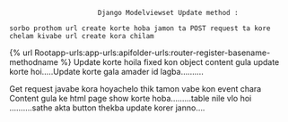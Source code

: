                           Django Modelviewset Update method :

 	sorbo prothom url create korte hoba jamon ta POST request ta kore chelam kivabe url create kora chilam
{% url Rootapp-urls:app-urls:apifolder-urls:router-register-basename-methodname %}
Update korte hoila fixed kon object content gula update korte hoi…..Update korte gala amader id lagba……….

Get request javabe kora hoyachelo thik tamon vabe kon event chara Content gula ke html page show korte hoba……...table nile vlo hoi ……….sathe akta button thekba update korer janno….

<script type="text/javascript">
  var  get_update_csrf = '{{ csrf_token }}'
  $(document).ready(function(){
  var url = "{% url 'main_url:drfapp_url:api_folder_urls:router_register_drfapp-list' %}"
  console.log(url)

     $.ajax({
      url:url,
      type:'GET',
      data:'json',

      success: function (data){ 
        if(data.length > 0) {
         $.each(data, function(i, item){
          $(".article_show").append("<span class='show'>"+ data[i].content +"</span>");
          $(".article_show").append("<span class='show1'>"+ data[i].created_by.email +"</span>");
          $(".article_show").append("<span class='show2'>"+ data[i].created_date +"</span");
           
        $(".article_show").append("<button data-content="+ data[i].content +" data-id="+ data[i].id +" class='show3'>button</button>");
           })
        } else{
           console.log(data);    
        }  
      },
     });

aikhane button class=’show3’ data-content o data-id neya hoyache … karon ache………..

ami jokhon button class=’show3’ click korbo tokhon button content gula HTML page textarea field chole jaba…

ekhon hossche jai content ta pailam shei content id dorker id neyer janno 
 function create korte hoba 
var this_content_fun =function(id){
     var leave_api_obj = "{% url 'main_url:drfapp_url:api_folder_urls:router_register_drfapp-detail' '0' %}"
        leave_api_obj = leave_api_obj.slice(0,-2)    //to remove demo value '0' from ur
        leave_api_obj = leave_api_obj + id +'/'
        return leave_api_obj    
    }

shudu matro default vabe kon id dile ta print korba
console.log(this_content_fun(2))
aite browser console korla api/api/Article/2 aite asba powa jaba ……..kintu amara chai default vabe na diya dynamic jano jai………..jamon kon akta content click korla oi content id show korba 
mona kori akta id ta click kolam oi id 1 tahole api/api/Article/1 asba...Emn kore ja kon id ta click korla oi id dhekhe ba……….

Ajanno button class=’show3’  click korla data-id id ta pabo id ta neya function name dita hoba…

data = $(this).attr('data-id');
url = this_content_fun(data)
$(".submit").attr('data-url', url);
console.log(url);

aikhane dui ta kaj hoba akta function name data id ta r akta submit button attr set korba, 

$(document).on('click', '.show3', function(){ 
    data = $(this).attr('data-content');
    $("#content").val(data);
    console.log(data);

    data = $(this).attr('data-id');
    url = this_content_fun(data)
    $(".submit").attr('data-url', url);
    console.log(url);
  })


ekhon Content same url save korer janno class=”submit” button click korla data-id ta ja kisu ache oita url hiche pabo…...tahole url pailam…………..

$(document).on('click', '.submit', function(){
     var url = $(this).attr('data-url');
     event.preventDefault();
     var form = $(".article-form").serialize()
     console.log("data==", form);

     $.ajax({
      type: "PUT",
      url : url,
      data: form,
      beforeSend:function(xhr){
        xhr.setRequestHeader("X-CSRFToken", get_update_csrf);
      },
     
       success:function(data){
        alert('success');
       },
       error:function(data){
        console.log(data)
       }
    });       
    });
    

oi tuku kaj korla Content Updated success hoba……...
